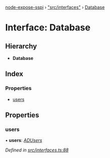 [node-expose-sspi](../README.md) › ["src/interfaces"](../modules/_src_interfaces_.md) › [Database](_src_interfaces_.database.md)

# Interface: Database

## Hierarchy

* **Database**

## Index

### Properties

* [users](_src_interfaces_.database.md#users)

## Properties

###  users

• **users**: *[ADUsers](../modules/_src_interfaces_.md#adusers)*

*Defined in [src/interfaces.ts:88](https://github.com/jlguenego/node-expose-sspi/blob/502a4fd/src/interfaces.ts#L88)*
